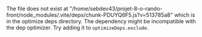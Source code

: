The file does not exist at "/home/sebdev43/projet-8-o-rando-front/node_modules/.vite/deps/chunk-PDUYQ6F5.js?v=513785a8" which is in the optimize deps directory. The dependency might be incompatible with the dep optimizer. Try adding it to `optimizeDeps.exclude`.

